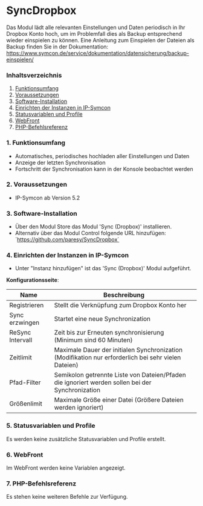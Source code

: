 # SyncDropbox
Das Modul lädt alle relevanten Einstellungen und Daten periodisch in Ihr Dropbox Konto hoch, um im Problemfall dies als Backup entsprechend wieder einspielen zu können. Eine Anleitung zum Einspielen der Dateien als Backup finden Sie in der Dokumentation: https://www.symcon.de/service/dokumentation/datensicherung/backup-einspielen/

### Inhaltsverzeichnis

1. [Funktionsumfang](#1-funktionsumfang)
2. [Voraussetzungen](#2-voraussetzungen)
3. [Software-Installation](#3-software-installation)
4. [Einrichten der Instanzen in IP-Symcon](#4-einrichten-der-instanzen-in-ip-symcon)
5. [Statusvariablen und Profile](#5-statusvariablen-und-profile)
6. [WebFront](#6-webfront)
7. [PHP-Befehlsreferenz](#7-php-befehlsreferenz)

### 1. Funktionsumfang

* Automatisches, periodisches hochladen aller Einstellungen und Daten 
* Anzeige der letzten Synchronisation
* Fortschritt der Synchronisation kann in der Konsole beobachtet werden 

### 2. Voraussetzungen

- IP-Symcon ab Version 5.2

### 3. Software-Installation

- Über den Modul Store das Modul 'Sync (Dropbox)' installieren.
- Alternativ über das Modul Control folgende URL hinzufügen: ´https://github.com/paresy/SyncDropbox`

### 4. Einrichten der Instanzen in IP-Symcon

- Unter "Instanz hinzufügen" ist das 'Sync (Dropbox)' Modul aufgeführt.  

__Konfigurationsseite__:

Name              | Beschreibung
----------------- | ---------------------------------
Registrieren      | Stellt die Verknüpfung zum Dropbox Konto her
Sync erzwingen    | Startet eine neue Synchronization
ReSync Intervall  | Zeit bis zur Erneuten synchronisierung (Minimum sind 60 Minuten)
Zeitlimit         | Maximale Dauer der initialen Synchronization (Modifikation nur erforderlich bei sehr vielen Dateien)
Pfad-Filter       | Semikolon getrennte Liste von Dateien/Pfaden die ignoriert werden sollen bei der Synchronization
Größenlimit       | Maximale Größe einer Datei (Größere Dateien werden ignoriert)

### 5. Statusvariablen und Profile

Es werden keine zusätzliche Statusvariablen und Profile erstellt.

### 6. WebFront

Im WebFront werden keine Variablen angezeigt.

### 7. PHP-Befehlsreferenz

Es stehen keine weiteren Befehle zur Verfügung. 